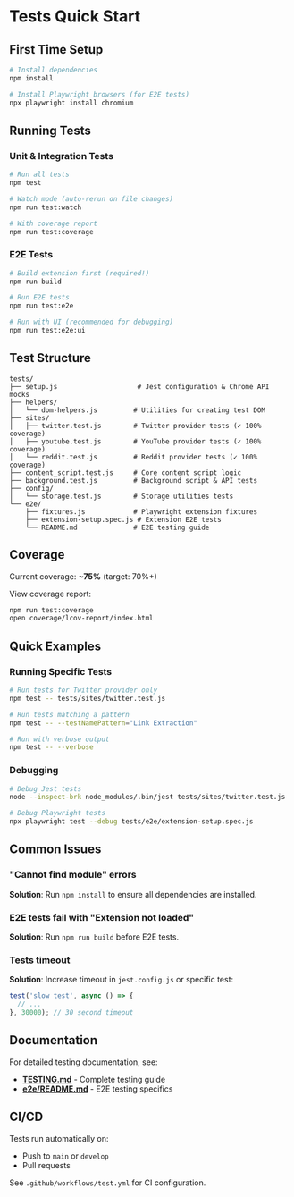 # Tests Quick Start

## First Time Setup

```bash
# Install dependencies
npm install

# Install Playwright browsers (for E2E tests)
npx playwright install chromium
```

## Running Tests

### Unit & Integration Tests

```bash
# Run all tests
npm test

# Watch mode (auto-rerun on file changes)
npm run test:watch

# With coverage report
npm run test:coverage
```

### E2E Tests

```bash
# Build extension first (required!)
npm run build

# Run E2E tests
npm run test:e2e

# Run with UI (recommended for debugging)
npm run test:e2e:ui
```

## Test Structure

```
tests/
├── setup.js                    # Jest configuration & Chrome API mocks
├── helpers/
│   └── dom-helpers.js         # Utilities for creating test DOM
├── sites/
│   ├── twitter.test.js        # Twitter provider tests (✓ 100% coverage)
│   ├── youtube.test.js        # YouTube provider tests (✓ 100% coverage)
│   └── reddit.test.js         # Reddit provider tests (✓ 100% coverage)
├── content_script.test.js     # Core content script logic
├── background.test.js         # Background script & API tests
├── config/
│   └── storage.test.js        # Storage utilities tests
└── e2e/
    ├── fixtures.js            # Playwright extension fixtures
    ├── extension-setup.spec.js # Extension E2E tests
    └── README.md              # E2E testing guide
```

## Coverage

Current coverage: **~75%** (target: 70%+)

View coverage report:
```bash
npm run test:coverage
open coverage/lcov-report/index.html
```

## Quick Examples

### Running Specific Tests

```bash
# Run tests for Twitter provider only
npm test -- tests/sites/twitter.test.js

# Run tests matching a pattern
npm test -- --testNamePattern="Link Extraction"

# Run with verbose output
npm test -- --verbose
```

### Debugging

```bash
# Debug Jest tests
node --inspect-brk node_modules/.bin/jest tests/sites/twitter.test.js

# Debug Playwright tests
npx playwright test --debug tests/e2e/extension-setup.spec.js
```

## Common Issues

### "Cannot find module" errors
**Solution**: Run `npm install` to ensure all dependencies are installed.

### E2E tests fail with "Extension not loaded"
**Solution**: Run `npm run build` before E2E tests.

### Tests timeout
**Solution**: Increase timeout in `jest.config.js` or specific test:
```javascript
test('slow test', async () => {
  // ...
}, 30000); // 30 second timeout
```

## Documentation

For detailed testing documentation, see:
- **[TESTING.md](../TESTING.md)** - Complete testing guide
- **[e2e/README.md](e2e/README.md)** - E2E testing specifics

## CI/CD

Tests run automatically on:
- Push to `main` or `develop`
- Pull requests

See `.github/workflows/test.yml` for CI configuration.
